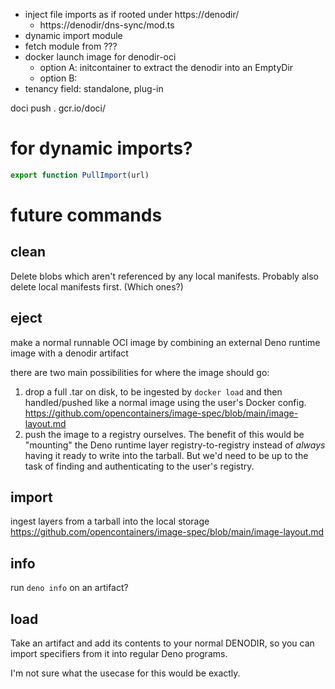 * inject file imports as if rooted under https://denodir/
  * https://denodir/dns-sync/mod.ts
* dynamic import module
* fetch module from ???
* docker launch image for denodir-oci
  * option A: initcontainer to extract the denodir into an EmptyDir
  * option B:
* tenancy field: standalone, plug-in

doci push . gcr.io/doci/

# for dynamic imports?

```ts
export function PullImport(url)
```

# future commands

## clean

Delete blobs which aren't referenced by any local manifests.
Probably also delete local manifests first. (Which ones?)

## eject

make a normal runnable OCI image by combining an external Deno runtime image with a denodir artifact

there are two main possibilities for where the image should go:

1. drop a full .tar on disk, to be ingested by `docker load`
   and then handled/pushed like a normal image using the user's Docker config.
   https://github.com/opencontainers/image-spec/blob/main/image-layout.md
2. push the image to a registry ourselves.
   The benefit of this would be "mounting" the Deno runtime layer registry-to-registry
   instead of _always_ having it ready to write into the tarball.
   But we'd need to be up to the task of finding and authenticating to the user's registry.

## import

ingest layers from a tarball into the local storage
https://github.com/opencontainers/image-spec/blob/main/image-layout.md

## info

run `deno info` on an artifact?

## load

Take an artifact and add its contents to your normal DENODIR,
so you can import specifiers from it into regular Deno programs.

I'm not sure what the usecase for this would be exactly.
